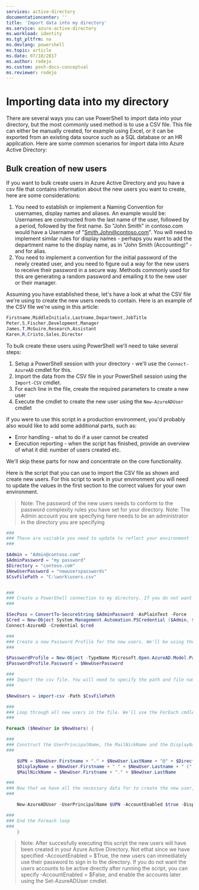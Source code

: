 ```yaml
---
services: active-directory
documentationcenter: ''
title: 'Import data into my directory'
ms.service: azure-active-directory
ms.workload: identity
ms.tgt_pltfrm: na
ms.devlang: powershell
ms.topic: article
ms.date: 07/10/2017
ms.author: rodejo
ms.custom: posh-docs-conceptual
ms.reviewer: rodejo
---
```

# Importing data into my directory
There are several ways you can use PowerShell to import data into your directory, but the most commonly used method is to use a CSV file. This file can either be manually created, for example using Excel, or it can be exported from an existing data source such as a SQL database or an HR application. Here are some common scenarios for import data into Azure Active Directory:

## Bulk creation of new users
If you want to bulk create users in Azure Active Directory and you have a csv file that contains information about the new users you want to create, here are some considerations:

1. You need to establish or implement a Naming Convention for usernames, display names and aliases. An example would be: Usernames are constructed from the last name of the user, followed by a period, followed by the first name. So "John Smith" in contoso.com would have a Username of "Smith.John@contoso.com". You will need to implement similar rules for display names - perhaps you want to add the department name to the display name, as in "John Smith (Accounting)" - and for alias.
2. You need to implement a convention for the initial password of the newly created user, and you need to figure out a way for the new users to receive their password in a secure way. Methods commonly used for this are generating a random password and emailing it to the new user or their manager.

Assuming you have established these, let's have a look at what the CSV file we're using to create the new users needs to contain. Here is an example of the CSV file we're using in this article:

```powershell
Firstname,MiddleInitials,Lastname,Department,JobTitle
Peter,S,Fischer,Development,Manager
James,T,McGuire,Research,Assistant
Karen,R,Cristo,Sales,Director
```

To bulk create these users using PowerShell we'll need to take several steps:

1. Setup a PowerShell session with your directory - we'll use the ```Connect-AzureAD``` cmdlet for this.
2. Import the data from the CSV file in your PowerShell session using the ```Import-CSV``` cmdlet.
3. For each line in the file, create the required parameters to create a new user 
4. Execute the cmdlet to create the new user using the ```New-AzureADUser``` cmdlet

If you were to use this script in a production environment, you'd probably also would like to add some additional parts, such as:

+ Error handling - what to do if a user cannot be created
+ Execution reporting - when the script has finished, provide an overview of what it did: number of users created etc.

We'll skip these parts for now and concentrate on the core functionality.

Here is the script that you can use to import the CSV file as shown and create new users. For this script to work in your environment you will need to update the values in the first section to the correct values for your own environment.

> Note: The password of the new users needs to conform to the password complexity rules you have set for your directory.
> Note: The Admin account you are specifying here needs to be an administrator in the directory you are specifying

```powershell
###
### These are vairable you need to update to reflect your environment
###

$Admin = "Admin@contoso.com"
$AdminPassword = "my password"
$Directory = "contoso.com"
$NewUserPassword = "newuserspasswords"
$CsvFilePath = "C:\work\users.csv"


###
### Create a PowerShell connection to my directory. If you do not want to specify the password in the script, you can simply replace this with "Connect-AzureAD", which will prompt for a username and password.
###

$SecPass = ConvertTo-SecureString $AdminPassword -AsPlainText -Force
$Cred = New-Object System.Management.Automation.PSCredential ($Admin, $SecPass)
Connect-AzureAD -Credential $cred

###
### Create a new Password Profile for the new users. We'll be using the same password for all new users in this example
###

$PasswordProfile = New-Object -TypeName Microsoft.Open.AzureAD.Model.PasswordProfile
$PasswordProfile.Password = $NewUserPassword

###
### Import the csv file. You will need to specify the path and file name of the CSV file in this cmdlet
###

$NewUsers = import-csv -Path $CsvFilePath

###
### Loop through all new users in the file. We'll use the ForEach cmdlet for this.
###

Foreach ($NewUser in $NewUsers) { 

###
### Construct the UserPrincipalName, the MailNickName and the DisplayName from the input data in the file 
###

    $UPN = $NewUser.Firstname + "." + $NewUser.LastName + "@" + $Directory
    $DisplayName = $NewUser.Firstname + " " + $NewUser.Lastname + " (" + $NewUser.Department + ")"
    $MailNickName = $NewUser.Firstname + "." + $NewUser.LastName

###
### Now that we have all the necessary data for to create the new user, we can execute the New-AzureADUser cmdlet  
###

    New-AzureADUser -UserPrincipalName $UPN -AccountEnabled $true -DisplayName $DisplayName -GivenName $NewUser.FirstName -MailNickName $MailNickName -Surname $NewUser.LastName -Department $Newuser.Department -JobTitle $NewUser.JobTitle -PasswordProfile $PasswordProfile

###
### End the Foreach loop
###
    }

```

> Note: After succesfully executing this script the new users will have been created in your Azure Active Directory. Not ethat since we have specified -AccountEnabled = $True, the new users can immediately use their password to sign in to the directory. If you do not want the users accounts to be active directly after running the script, you can specify -AccountEnabled = $False, and enable the accounts later using the Set-AzureADUser cmdlet.
